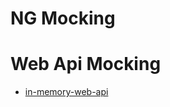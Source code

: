 # NG Mocking

# Web Api Mocking
- [in-memory-web-api](https://github.com/angular/in-memory-web-api/blob/master/README.md)
